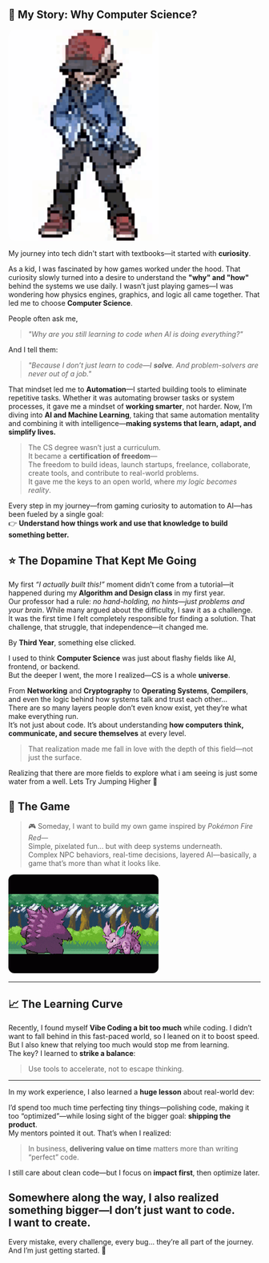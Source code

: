 ## 🧠 My Story: Why Computer Science?

<div>
  <img src="Assets\intro.gif" alt="Ash tipping hat" width="300" style="border-radius: 12px;" />
</div>

My journey into tech didn't start with textbooks—it started with **curiosity**.

As a kid, I was fascinated by how games worked under the hood. That curiosity slowly turned into a desire to understand the **"why" and "how"** behind the systems we use daily. I wasn’t just playing games—I was wondering how physics engines, graphics, and logic all came together. That led me to choose **Computer Science**.

People often ask me,  
> _"Why are you still learning to code when AI is doing everything?"_  

And I tell them:  
> _"Because I don’t just learn to code—I **solve**. And problem-solvers are never out of a job."_

That mindset led me to **Automation**—I started building tools to eliminate repetitive tasks. Whether it was automating browser tasks or system processes, it gave me a mindset of **working smarter**, not harder. Now, I’m diving into **AI and Machine Learning**, taking that same automation mentality and combining it with intelligence—**making systems that learn, adapt, and simplify lives.**

> The CS degree wasn’t just a curriculum.  
> It became a **certification of freedom**—  
> The freedom to build ideas, launch startups, freelance, collaborate, create tools, and contribute to real-world problems.  
> It gave me the keys to an open world, where *my logic becomes reality*.

Every step in my journey—from gaming curiosity to automation to AI—has been fueled by a single goal:  
👉 **Understand how things work and use that knowledge to build something better.**


## ⭐ The Dopamine That Kept Me Going

My first *“I actually built this!”* moment didn’t come from a tutorial—it happened during my **Algorithm and Design class** in my first year.  
Our professor had a rule: _no hand-holding, no hints—just problems and your brain_. While many argued about the difficulty, I saw it as a challenge.  
It was the first time I felt completely responsible for finding a solution.
That challenge, that struggle, that independence—it changed me.  

By **Third Year**, something else clicked.

I used to think **Computer Science** was just about flashy fields like AI, frontend, or backend.  
But the deeper I went, the more I realized—CS is a whole **universe**.

From **Networking** and **Cryptography** to **Operating Systems**, **Compilers**, and even the logic behind how systems talk and trust each other...  
There are so many layers people don’t even know exist, yet they’re what make everything run.  
It’s not just about code. It’s about understanding **how computers think, communicate, and secure themselves** at every level.  
> That realization made me fall in love with the depth of this field—not just the surface.

Realizing that there are more fields to explore what i am seeing is just some water from a well. 
Lets Try Jumping Higher 🐸


## 🎲 The Game

> 🎮 Someday, I want to build my own game inspired by *Pokémon Fire Red*—  
> Simple, pixelated fun... but with deep systems underneath.  
> Complex NPC behaviors, real-time decisions, layered AI—basically, a game that’s more than what it looks like.

<div>
  <img src="Assets\fight.gif" alt="Ash tipping hat" width="300" style="border-radius: 12px;" />
</div>

---

## 📈 The Learning Curve

Recently, I found myself **Vibe Coding a bit too much** while coding. I didn’t want to fall behind in this fast-paced world, so I leaned on it to boost speed.  
But I also knew that relying too much would stop me from learning.  
The key? I learned to **strike a balance**:  
> Use tools to accelerate, not to escape thinking.

---

In my work experience, I also learned a **huge lesson** about real-world dev:

I’d spend too much time perfecting tiny things—polishing code, making it too “optimized”—while losing sight of the bigger goal: **shipping the product**.  
My mentors pointed it out. That’s when I realized:  
> In business, **delivering value on time** matters more than writing “perfect” code.

I still care about clean code—but I focus on **impact first**, then optimize later.

Somewhere along the way, I also realized something bigger—I don’t just want to code.  
**I want to create.**
---

Every mistake, every challenge, every bug... they’re all part of the journey.  
And I’m just getting started. 🚀
